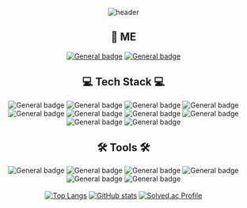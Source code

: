 <div align=center>

![header](https://capsule-render.vercel.app/api?type=waving&color=gradient&animation=fadeIn&height=300&section=header&text=Hyewon's%20GitHub&fontSize=80)
  
## 🎈 ME
<a href="https://www.instagram.com/hylszs/">![General badge](https://img.shields.io/badge/Instagram-E4405F?style=for-the-badge&logo=instagram&logoColor=white)</a>
<a href="mailto:w2106@e-mirim.hs.kr">![General badge](https://img.shields.io/badge/Mail-EA4335?style=for-the-badge&logo=gmail&logoColor=white)</a>
  
## 💻 Tech Stack 💻
![General badge](https://img.shields.io/badge/HTML5-E34F26?style=for-the-badge&logo=html5&logoColor=white)
![General badge](https://img.shields.io/badge/CSS3-1572B6?style=for-the-badge&logo=css3&logoColor=white)
![General badge](https://img.shields.io/badge/JavaScript-F7DF1E?style=for-the-badge&logo=javascript&logoColor=black)
![General badge](https://img.shields.io/badge/React-61DAFB?style=for-the-badge&logo=react&logoColor=black)<br>
![General badge](https://img.shields.io/badge/Node-8BC500?style=for-the-badge&logo=node.js&logoColor=black)
![General badge](https://img.shields.io/badge/Spring-6EB33F?style=for-the-badge&logo=spring&logoColor=black)
![General badge](https://img.shields.io/badge/Oracle-C74634?style=for-the-badge&logo=oracle&logoColor=white)
![General badge](https://img.shields.io/badge/Java-1E8CBE?style=for-the-badge&logo=java&logoColor=white)
![General badge](https://img.shields.io/badge/C-A8B9CC?style=for-the-badge&logo=C&logoColor=white)
![General badge](https://img.shields.io/badge/Python-3776AB?style=for-the-badge&logo=python&logoColor=white)

## 🛠 Tools 🛠
![General badge](https://img.shields.io/badge/intellij-000000?style=for-the-badge&logo=IntelliJ-idea&logoColor=white)
![General badge](https://img.shields.io/badge/vscode-007ACC?style=for-the-badge&logo=visual-studio-code&logoColor=white)
![General badge](https://img.shields.io/badge/visualstudio-5C2D91?style=for-the-badge&logo=visual-studio&logoColor=white)
![General badge](https://img.shields.io/badge/eclipse-2C2255?style=for-the-badge&logo=Eclipse-ide&logoColor=white)<br>
![General badge](https://img.shields.io/badge/sublimetext-FF9800?style=for-the-badge&logo=sublime-text&logoColor=white)
![General badge](https://img.shields.io/badge/androidstudio-3DDC84?style=for-the-badge&logo=android-studio&logoColor=white)
<br /><br />
[![Top Langs](https://github-readme-stats.vercel.app/api/top-langs/?username=hyewwonn&exclude_repo=github-readme-stats,hyewwonn.github.io)](https://github.com/hyewwonn/github-readme-stats)
[![GitHub stats](https://github-readme-stats.vercel.app/api?username=hyewwonn)](https://github.com/hyewwonn/github-readme-stats)
[![Solved.ac Profile](http://mazassumnida.wtf/api/generate_badge?boj=hyewwonn)](https://solved.ac/hyewwonn)
